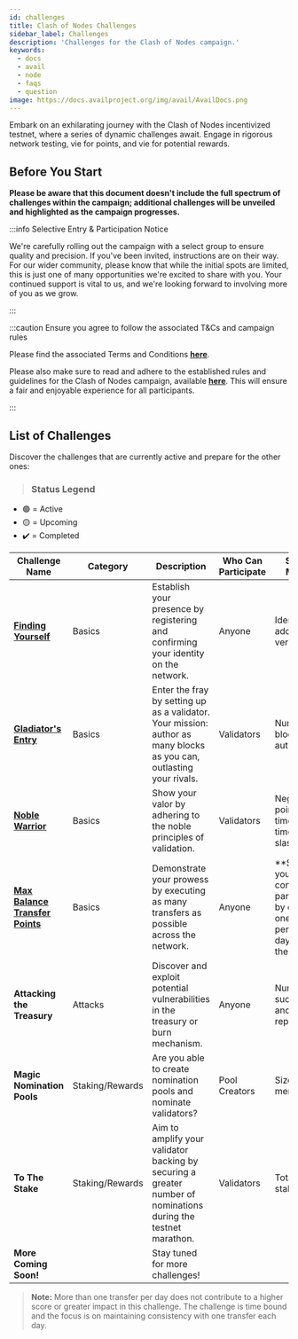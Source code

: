 ```yaml
---
id: challenges
title: Clash of Nodes Challenges
sidebar_label: Challenges
description: 'Challenges for the Clash of Nodes campaign.'
keywords:
  - docs
  - avail
  - node
  - faqs
  - question
image: https://docs.availproject.org/img/avail/AvailDocs.png
---
```


Embark on an exhilarating journey with the Clash of Nodes incentivized testnet, where a series of dynamic challenges await. Engage in rigorous network testing, vie for points, and vie for potential rewards.

## Before You Start

**Please be aware that this document doesn't include the full spectrum of challenges within the campaign; additional challenges will be unveiled and highlighted as the campaign progresses.**

:::info Selective Entry & Participation Notice

We're carefully rolling out the campaign with a select group to ensure quality and precision. If you've been invited, instructions are on their way. For our wider community, please know that while the initial spots are limited, this is just one of many opportunities we're excited to share with you. Your continued support is vital to us, and we're looking forward to involving more of you as we grow.

:::

:::caution Ensure you agree to follow the associated T&Cs and campaign rules

Please find the associated Terms and Conditions **[<ins>here</ins>](/docs/clash-of-nodes/toc.md)**.

Please also make sure to read and adhere to the established rules and guidelines for the Clash of Nodes campaign,
available **[<ins>here</ins>](/docs/clash-of-nodes/rules.md)**.
This will ensure a fair and enjoyable experience for all participants.

:::

## List of Challenges

Discover the challenges that are currently active and prepare for the other ones:

> ### Status Legend

- 🟢 = Active
- 🟡 = Upcoming
- ✔️ = Completed

| Challenge Name                                                         | Category        | Description                                                                                                          | Who Can Participate | Scoring Metrics                                                                                             | Status |
| ---------------------------------------------------------------------- | --------------- | -------------------------------------------------------------------------------------------------------------------- | ------------------- | ----------------------------------------------------------------------------------------------------------- | :----: |
| **[<ins>Finding Yourself</ins>](/about/identity/)**                    | Basics          | Establish your presence by registering and confirming your identity on the network.                                  | Anyone              | Identities added and verified                                                                               |   ✔️   |
| **[<ins>Gladiator's Entry</ins>](/category/become-a-validator/)**      | Basics          | Enter the fray by setting up as a validator. Your mission: author as many blocks as you can, outlasting your rivals. | Validators          | Number of blocks authored                                                                                   |   🟢   |
| **[<ins>Noble Warrior</ins>](/category/become-a-validator/)**          | Basics          | Show your valor by adhering to the noble principles of validation.                                                   | Validators          | Negative points for: times offline, times slashed                                                           |   🟢   |
| **[<ins>Max Balance Transfer Points</ins>](/about/balance-transfers)** | Basics          | Demonstrate your prowess by executing as many transfers as possible across the network.                              | Anyone              | \*\*Showcase your consistent participation by executing one transfer per day for 7 days across the network. |   🟢   |
| **Attacking the Treasury**                                             | Attacks         | Discover and exploit potential vulnerabilities in the treasury or burn mechanism.                                    | Anyone              | Number of successes and failures reports                                                                    |   🟢   |
| **Magic Nomination Pools**                                             | Staking/Rewards | Are you able to create nomination pools and nominate validators?                                                     | Pool Creators       | Size of pool members                                                                                        |   🟢   |
| **To The Stake**                                                       | Staking/Rewards | Aim to amplify your validator backing by securing a greater number of nominations during the testnet marathon.       | Validators          | Total amount staked                                                                                         |   🟡   |
| **More Coming Soon!**                                                  |                 | Stay tuned for more challenges!                                                                                      |                     |                                                                                                             |        |

> **Note:** More than one transfer per day does not contribute to a higher score or greater impact in this challenge. The challenge is time bound and the focus is on maintaining consistency with one transfer each day.
